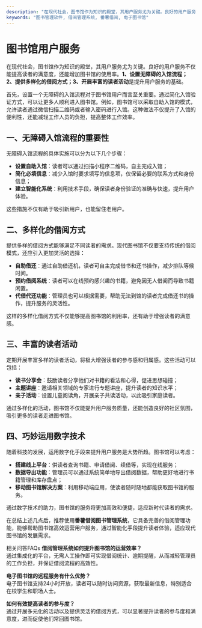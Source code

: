 ```yaml
---
description: "在现代社会，图书馆作为知识的殿堂，其用户服务尤为关键。良好的用户服务不仅能提高读者的满意度，还能增加图书馆的使用率。**1、设置无障碍的入馆流程；2、提供多样化的借阅方式；3、开展丰富的读者活动**是提升用户服务的基础。"
keywords: "图书管理软件, 借阅管理系统, 番薯借阅, 电子图书馆"
---
```

# 图书馆用户服务

在现代社会，图书馆作为知识的殿堂，其用户服务尤为关键。良好的用户服务不仅能提高读者的满意度，还能增加图书馆的使用率。**1、设置无障碍的入馆流程；2、提供多样化的借阅方式；3、开展丰富的读者活动**是提升用户服务的基础。

首先，设置一个无障碍的入馆流程对于图书馆用户而言至关重要。通过简化入馆验证方式，可以让更多人顺利进入图书馆。例如，图书馆可以采取自助入馆的模式，允许读者通过微信扫描二维码或者输入密码进行入馆。这种做法不仅提升了入馆的便利性，还能减轻工作人员的负担，提高整体工作效率。

## **一、无障碍入馆流程的重要性**

无障碍入馆流程的具体实施可以分为以下几个步骤：

- **设置自助入馆**：读者可以通过扫描小程序二维码，自主完成入馆；
- **简化必填信息**：减少入馆时要求填写的信息项，仅保留必要的联系方式和身份信息；
- **建立智能化系统**：利用技术手段，确保读者身份验证的准确与快速，提升用户体验。

这些措施不仅有助于吸引新用户，也能留住老用户。

## **二、多样化的借阅方式**

提供多样的借阅方式能够满足不同读者的需求。现代图书馆不仅要支持传统的借阅模式，还应引入更加灵活的选择：

- **自助借还**：通过自助借还机，读者可自主完成借书和还书操作，减少排队等候时间。
- **预约借阅系统**：读者可以在线预约感兴趣的书籍，避免因无人借阅而导致书籍闲置。
- **代借代还功能**：管理员也可以根据需要，帮助无法到馆的读者完成借还书的操作，提升服务的灵活性。

这样的多样化借阅方式不仅能够提高图书馆的利用率，还有助于增强读者的满意感。

## **三、丰富的读者活动**

定期开展丰富多样的读者活动，将极大增强读者的参与感和归属感。这些活动可以包括：

- **读书分享会**：鼓励读者分享他们对书籍的看法和心得，促进思想碰撞；
- **主题讲座**：邀请相关领域的专家进行专题讲座，提升读者的知识水平；
- **亲子活动**：设置儿童阅读角，开展亲子共读活动，以此吸引家庭读者。

通过多样化的活动，图书馆不仅能提升用户服务质量，还能创造良好的社区氛围，吸引更多的读者走进图书馆。

## **四、巧妙运用数字技术**

随着科技的发展，运用数字化手段来提升用户服务是大势所趋。图书馆可以考虑：

- **搭建线上平台**：供读者查询书籍、申请借阅、续借等，实现在线服务；
- **数据导出功能**：管理员可以通过系统简单地导出借阅数据，帮助更好地进行书籍管理和库存盘点；
- **移动图书馆解决方案**：利用移动端应用，使读者随时随地都能获取图书馆的服务。

通过数字技术的助力，图书馆的服务将更加高效和便捷，适应新时代读者的需求。

在总结上述几点后，推荐使用**番薯借阅图书管理系统**，它具备完善的借阅管理功能，能够帮助图书馆高效运营用户服务，通过智能化手段提升读者体验，适应现代图书馆的发展需求。

相关问答FAQs
**借阅管理系统如何提升图书馆的运营效率？**  
通过集成化的平台，无需人工操作即可实现借阅统计、逾期提醒，从而减轻管理员的工作负担，并保证借阅流程的高效性。

**电子图书馆的远程服务有什么优势？**  
电子图书馆支持24小时开放，读者可以随时访问资源，获取最新信息，特别适合在校学生和职场人士。

**如何有效提高读者的参与度？**  
通过开展多元化的活动以及提供灵活的借阅方式，可以显著提升读者的参与度和满意度，进而促使他们常回图书馆。
